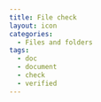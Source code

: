 ```yaml
---
title: File check
layout: icon
categories:
  - Files and folders
tags:
  - doc
  - document
  - check
  - verified
---
```

